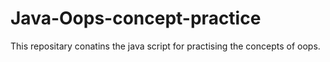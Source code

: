 # Java-Oops-concept-practice
This repositary conatins the java script for practising the concepts of oops.
